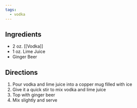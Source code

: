 ```yaml
---
tags:
  - vodka
---
```

## Ingredients
- 2 oz. [[Vodka]]
- 1 oz. Lime Juice
- Ginger Beer
## Directions
1. Pour vodka and lime juice into a copper mug filled with ice
2. Give it a quick stir to mix vodka and lime juice
3. Top with ginger beer
4. Mix slightly and serve